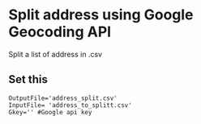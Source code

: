 # Split address using Google Geocoding API

Split a list of address in .csv 

## Set this

```
OutputFile='address_split.csv' 
InputFile= 'address_to_splitt.csv'
Gkey='' #Google api key

```






